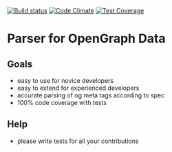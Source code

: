 [![Build status](https://travis-ci.org/ArnsboMedia/opengraph_parser.svg)](https://travis-ci.org/ArnsboMedia/opengraph_parser)
[![Code Climate](https://codeclimate.com/github/ArnsboMedia/opengraph_parser/badges/gpa.svg)](https://codeclimate.com/github/ArnsboMedia/opengraph_parser)
[![Test Coverage](https://codeclimate.com/github/ArnsboMedia/opengraph_parser/badges/coverage.svg)](https://codeclimate.com/github/ArnsboMedia/opengraph_parser)

# Parser for OpenGraph Data

## Goals

 - easy to use for novice developers
 - easy to extend for experienced developers
 - accurate parsing of og meta tags according to spec
 - 100% code coverage with tests

## Help

 - please write tests for all your contributions



